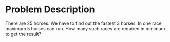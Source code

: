 # Problem Description

There are 25 horses. We have to find out the fastest 3 horses. In one race maximum 5 horses can run. How many such races are required in minimum to get the result?
